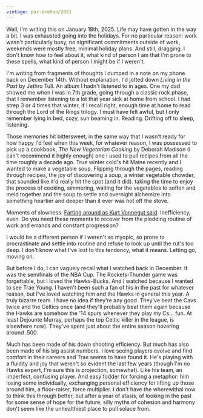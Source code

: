 ```yaml
---
vintage: pur-breton/2021
---
```


Well, I'm writing this on January 18th, 2025. Life may have gotten in the way a bit. I was exhausted going into the holidays. For no particular reason: work wasn't particularly busy, no significant commitments outside of work, weekends were mostly free, minimal holiday plans. And still, dragging. I don't know how to feel about it, what kind of person I am that I'm prone to these spells, what kind of person I might be if I weren't.

I'm writing from fragments of thoughts I dumped in a note on my phone back on December 14th. Without explanation, I'd jotted down _Living in the Past_ by Jethro Tull. An album I hadn't listened to in ages. One my dad showed me when I was in 7th grade, going through a classic rock phase, that I remember listening to a lot that year sick at home from school. I had strep 3 or 4 times that winter, if I recall right, enough time at home to read through the Lord of the Rings trilogy. I must have felt awful, but I only remember lying in bed, cozy, sun beaming in. Reading. Drifting off to sleep, listening.

Those memories hit bittersweet, in the same way that I wasn't ready for how happy I'd feel when this week, for whatever reason, I was possessed to pick up a cookbook, _The New Vegetarian Cooking_ by Deborah Madison (I can't recommend it highly enough) one I used to pull recipes from all the time roughly a decade ago. True winter cold's hit Maine recently and I wanted to make a vegetable soup. Flipping through the pages, reading through recipes, the joy of discovering a soup, a winter vegetable chowder, that sounded like it'd really hit the spot (and it did). taking the time to enjoy the process of cooking, simmering, waiting for the vegetables to soften and meld together and the soup to settle and overnight alchemize into something heartier and deeper than it ever was hot off the stove.

Moments of slowness. [Farting around as Kurt Vonnegut said](https://richardswsmith.wordpress.com/2017/11/18/we-are-here-on-earth-to-fart-around-and-dont-let-anybody-tell-you-any-different/). Inefficiency, even. Do you need these moments to recover from the plodding routine of work and errands and constant progression?

I would be a different person if I weren't so myopic, so prone to procrastinate and settle into routine and refuse to look up until the rut's too deep. I don't know what I've lost to this tendency, what it means. Letting go, moving on.

But before I do, I can vaguely recall what I watched back in December. It was the semifinals of the NBA Cup. The Rockets-Thunder game was forgettable, but I loved the Hawks-Bucks. And I watched because I wanted to see Trae Young. I haven't been such a fan of his in the past for whatever reason, but I've loved watching him and the Hawks in general this year. A truly bizarre team. I have no idea if they're any good. They've beat the Cavs twice and the Celtics once (and they'll probably beat them again because the Hawks are somehow the '14 spurs whenever they play my Cs… fun. At least Dejounte Murray, perhaps the top Celtic killer in the league, is elsewhere now). They've spent just about the entire season hovering around .500.

Much has been made of his down shooting efficiency. But much has also been made of his big assist numbers. I love seeing players evolve and find comfort in their careers and Trae seems to have found it. He's playing with a fluidity and joy that weren't so evident the last few years (though I'm no Hawks expert, I'm sure this is projection, somewhat). Like his team, an imperfect, confusing player. And easy fodder for forcing a metaphor: him losing some individually, exchanging personal efficiency for lifting up those around him, a floor-raiser, force multiplier. I don't have the wherewithal now to think this through better, but after a year of stasis, of looking in the past for some sense of hope for the future, silly myths of cohesion and harmony don't seem like the unhealthiest place to pull solace from.
